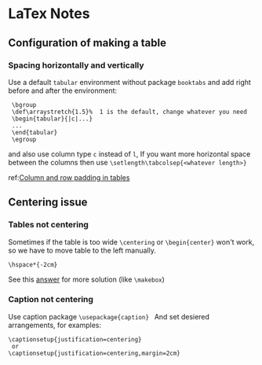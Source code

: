 # LaTex Notes
## Configuration of making a table
### Spacing horizontally and vertically
  Use a default `tabular` environment without package `booktabs` and add right before and after the environment:
    
    
     \bgroup
     \def\arraystretch{1.5}%  1 is the default, change whatever you need
     \begin{tabular}{|c|...}
     ...
     \end{tabular}
     \egroup
    
    
and also use column type `c` instead of `l`, If you want more horizontal space between the columns then use `\setlength\tabcolsep{<whatever length>}`
    
ref:[Column and row padding in tables][spacing]

## Centering issue
### Tables not centering
   Sometimes if the table is too wide `\centering` or `\begin{center}` won't work, so we have to move table to the left manually.
   ```
   \hspace*{-2cm}
   ```
  See this [answer][center] for more solution (like `\makebox`)

### Caption not centering
   Use caption package
    ```
    \usepackage{caption} 
    ```
   And set desiered arrangements, for examples:
   ```
   \captionsetup{justification=centering}
    or
   \captionsetup{justification=centering,margin=2cm}
   ```


[spacing]:https://tex.stackexchange.com/questions/31672/column-and-row-padding-in-tables
[center]:https://tex.stackexchange.com/questions/4926/table-will-not-center-and-it-is-spilling-off-the-right-side-of-the-page
